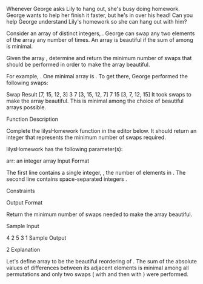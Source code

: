 Whenever George asks Lily to hang out, she's busy doing homework. George wants to help her finish it faster, but he's in over his head! Can you help George understand Lily's homework so she can hang out with him?

Consider an array of  distinct integers, . George can swap any two elements of the array any number of times. An array is beautiful if the sum of  among  is minimal.

Given the array , determine and return the minimum number of swaps that should be performed in order to make the array beautiful.

For example, . One minimal array is . To get there, George performed the following swaps:

Swap      Result
      [7, 15, 12, 3]
3 7   [3, 15, 12, 7]
7 15  [3, 7, 12, 15]
It took  swaps to make the array beautiful. This is minimal among the choice of beautiful arrays possible.

Function Description

Complete the lilysHomework function in the editor below. It should return an integer that represents the minimum number of swaps required.

lilysHomework has the following parameter(s):

arr: an integer array
Input Format

The first line contains a single integer, , the number of elements in . The second line contains  space-separated integers .

Constraints

Output Format

Return the minimum number of swaps needed to make the array beautiful.

Sample Input

4
2 5 3 1
Sample Output

2
Explanation

Let's define array  to be the beautiful reordering of . The sum of the absolute values of differences between its adjacent elements is minimal among all permutations and only two swaps ( with  and then  with ) were performed.
